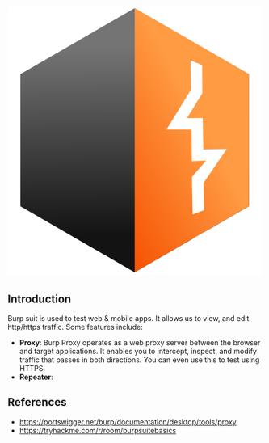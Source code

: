 ![](Pasted%20image%2020241121153341.png)
## Introduction

Burp suit is used to test web & mobile apps. It allows us to view, and edit http/https traffic.
Some features include:

- **Proxy**: Burp Proxy operates as a web proxy server between the browser and target applications. It enables you to intercept, inspect, and modify traffic that passes in both directions. You can even use this to test using HTTPS. 
- **Repeater**: 

## References

- https://portswigger.net/burp/documentation/desktop/tools/proxy
- https://tryhackme.com/r/room/burpsuitebasics